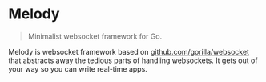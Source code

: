 # Melody

> Minimalist websocket framework for Go.

Melody is websocket framework based on [github.com/gorilla/websocket](https://github.com/gorilla/websocket) that abstracts away the tedious parts of handling websockets. It gets out of your way so you can write real-time apps.